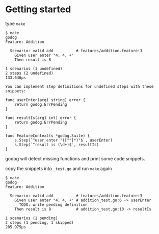 # Getting started

type `make`

```
$ make
godog
Feature: Addition

  Scenario: valid add          # features/addition.feature:3
    Given user enter "4, 4, +"
    Then result is 8

1 scenarios (1 undefined)
2 steps (2 undefined)
133.646µs

You can implement step definitions for undefined steps with these snippets:

func userEnter(arg1 string) error {
	return godog.ErrPending
}

func resultIs(arg1 int) error {
	return godog.ErrPending
}

func FeatureContext(s *godog.Suite) {
	s.Step(`^user enter "([^"]*)"$`, userEnter)
	s.Step(`^result is (\d+)$`, resultIs)
}
```

godog will detect missing functions and print some code snippets.

copy the snippets into `_test.go` and run `make` again

```
$ make
godog
Feature: Addition

  Scenario: valid add          # features/addition.feature:3
    Given user enter "4, 4, +" # addition_test.go:6 -> userEnter
      TODO: write pending definition
    Then result is 8           # addition_test.go:10 -> resultIs

1 scenarios (1 pending)
2 steps (1 pending, 1 skipped)
285.975µs
```
